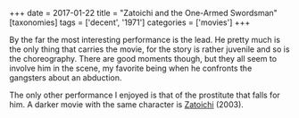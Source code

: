 +++
date = 2017-01-22
title = "Zatoichi and the One-Armed Swordsman"
[taxonomies]
tags = ['decent', '1971']
categories = ['movies']
+++

By the far the most interesting performance is the lead. He pretty much
is the only thing that carries the movie, for the story is rather juvenile
and so is the choreography. There are good moments though, but they all
seem to involve him in the scene, my favorite being when he confronts
the gangsters about an abduction.

The only other performance I enjoyed is that of the prostitute that
falls for him. A darker movie with the same character is [Zatoichi]
(2003).

  [Zatoichi]: http://tshepang.net/zatoichi
